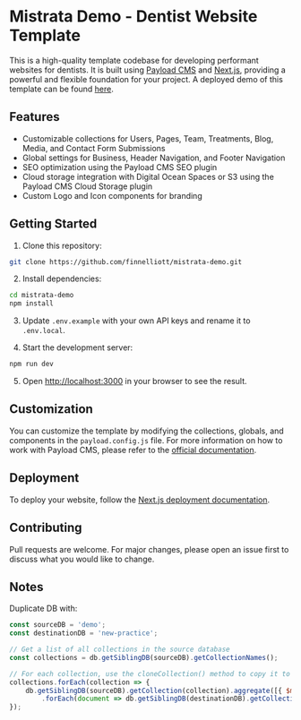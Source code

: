 # Mistrata Demo - Dentist Website Template

This is a high-quality template codebase for developing performant websites for dentists. It is built using [Payload CMS](https://payloadcms.com/) and [Next.js](https://nextjs.org/), providing a powerful and flexible foundation for your project. A deployed demo of this template can be found [here](https://demo.mistrata.com/).

## Features

- Customizable collections for Users, Pages, Team, Treatments, Blog, Media, and Contact Form Submissions
- Global settings for Business, Header Navigation, and Footer Navigation
- SEO optimization using the Payload CMS SEO plugin
- Cloud storage integration with Digital Ocean Spaces or S3 using the Payload CMS Cloud Storage plugin
- Custom Logo and Icon components for branding

## Getting Started

1. Clone this repository:

```bash
git clone https://github.com/finnelliott/mistrata-demo.git
```

2. Install dependencies:

```bash
cd mistrata-demo
npm install
```

3. Update `.env.example` with your own API keys and rename it to `.env.local`.

4. Start the development server:

```bash
npm run dev
```

5. Open [http://localhost:3000](http://localhost:3000) in your browser to see the result.

## Customization

You can customize the template by modifying the collections, globals, and components in the `payload.config.js` file. For more information on how to work with Payload CMS, please refer to the [official documentation](https://payloadcms.com/docs).

## Deployment

To deploy your website, follow the [Next.js deployment documentation](https://nextjs.org/docs/deployment).

## Contributing

Pull requests are welcome. For major changes, please open an issue first to discuss what you would like to change.

## Notes

Duplicate DB with:

```js
const sourceDB = 'demo';
const destinationDB = 'new-practice';

// Get a list of all collections in the source database
const collections = db.getSiblingDB(sourceDB).getCollectionNames();

// For each collection, use the cloneCollection() method to copy it to the destination database
collections.forEach(collection => {
    db.getSiblingDB(sourceDB).getCollection(collection).aggregate([{ $match: {} }], { allowDiskUse: true })
        .forEach(document => db.getSiblingDB(destinationDB).getCollection(collection).insert(document));
});
```